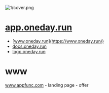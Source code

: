 
![1/cover.png](https://onedayrun.github.io/logo/1/cover.png)

# [app.oneday.run](https://app.oneday.run/)

+ [www.oneday.run](https://www.oneday.run/)
+ [docs.oneday.run](https://docs.oneday.run/)
+ [logo.oneday.run](https://logo.oneday.run/)


# www
www.appfunc.com - landing page - offer
